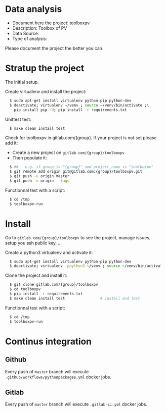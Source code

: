 # Data analysis
- Document here the project: toolboxpv
- Description: Toolbox of PV
- Data Source:
- Type of analysis:

Please document the project the better you can.

# Stratup the project

The initial setup.

Create virtualenv and install the project:
```bash
  $ sudo apt-get install virtualenv python-pip python-dev
  $ deactivate; virtualenv ~/venv ; source ~/venv/bin/activate ;\
    pip install pip -U; pip install -r requirements.txt
```

Unittest test:
```bash
  $ make clean install test
```

Check for toolboxpv in gitlab.com/{group}.
If your project is not set please add it:

- Create a new project on `gitlab.com/{group}/toolboxpv`
- Then populate it:

```bash
  $ ##   e.g. if group is "{group}" and project_name is "toolboxpv"
  $ git remote add origin git@gitlab.com:{group}/toolboxpv.git
  $ git push -u origin master
  $ git push -u origin --tags
```

Functionnal test with a script:
```bash
  $ cd /tmp
  $ toolboxpv-run
```
# Install
Go to `gitlab.com/{group}/toolboxpv` to see the project, manage issues,
setup you ssh public key, ...

Create a python3 virtualenv and activate it:
```bash
  $ sudo apt-get install virtualenv python-pip python-dev
  $ deactivate; virtualenv -ppython3 ~/venv ; source ~/venv/bin/activate
```

Clone the project and install it:
```bash
  $ git clone gitlab.com/{group}/toolboxpv
  $ cd toolboxpv
  $ pip install -r requirements.txt
  $ make clean install test                # install and test
```
Functionnal test with a script:
```bash
  $ cd /tmp
  $ toolboxpv-run
```

# Continus integration
## Github
Every push of `master` branch will execute `.github/workflows/pythonpackages.yml` docker jobs.
## Gitlab
Every push of `master` branch will execute `.gitlab-ci.yml` docker jobs.
